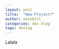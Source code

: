 ```yaml
---
layout: post
title:  "New Project?"
author: minebill
categories: dev blog
tags: devlog
---
```


Lalala